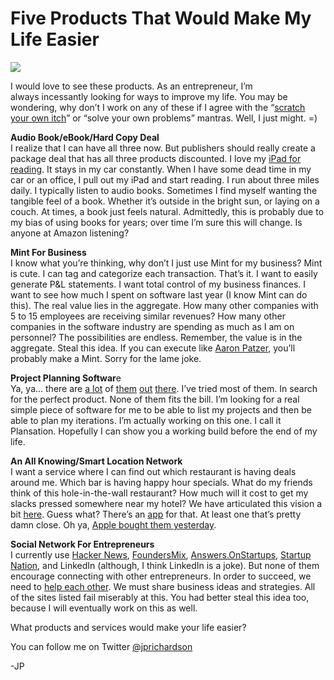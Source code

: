 <!--
id: 557907890
link: http://loudjet.com/a/five-products-life-easier
slug: five-products-life-easier
date: Thu Apr 29 2010 02:29:00 GMT-0500 (CDT)
publish: 2010-04-029
tags: 
-->


Five Products That Would Make My Life Easier
============================================

![](http://media.tumblr.com/tumblr_l1mn8fh9By1qzbc4f.jpg)

I would love to see these products. As an entrepreneur, I’m
always incessantly looking for ways to improve my life. You may be
wondering, why don’t I work on any of these if I agree with the
“[scratch your own itch](http://loudjet.com/a/rework)” or
“solve your own problems” mantras. Well, I just might. =)

**Audio Book/eBook/Hard Copy Deal**\
I realize that I can have all three now. But publishers should really
create a package deal that has all three products discounted. I love my
[iPad for
reading](http://loudjet.com/a/ipad-smart-monkey). It stays
in my car constantly. When I have some dead time in my car or an office,
I pull out my iPad and start reading. I run about three miles daily. I
typically listen to audio books. Sometimes I find myself wanting the
tangible feel of a book. Whether it’s outside in the bright sun, or
laying on a couch. At times, a book just feels natural. Admittedly, this
is probably due to my bias of using books for years; over time I’m sure
this will change. Is anyone at Amazon listening?

**Mint For Business**\
I know what you’re thinking, why don’t I just use Mint for my business?
Mint is cute. I can tag and categorize each transaction. That’s it. I
want to easily generate P&L statements. I want total control of my
business finances. I want to see how much I spent on software last year
(I know Mint can do this). The real value lies in the aggregate. How
many other companies with 5 to 15 employees are receiving similar
revenues? How many other companies in the software industry are spending
as much as I am on personnel? The possibilities are endless. Remember,
the value is in the aggregate. Steal this idea. If you can execute like
[Aaron Patzer](http://en.wikipedia.org/wiki/Aaron_Patzer), you’ll
probably make a Mint. Sorry for the lame joke.

**Project Planning Softwar**e\
Ya, ya… there are [a lot](http://basecamphq.com/) of
[them](http://office.microsoft.com/en-us/project/default.aspx)
[out](http://www.scrumd.com/) [there](http://agilezen.com/). I’ve tried
most of them. In search for the perfect product. None of them fits the
bill. I’m looking for a real simple piece of software for me to be able
to list my projects and then be able to plan my iterations. I’m actually
working on this one. I call it Plansation. Hopefully I can show you a
working build before the end of my life.

**An All Knowing/Smart Location Network**\
I want a service where I can find out which restaurant is having deals
around me. Which bar is having happy hour specials. What do my friends
think of this hole-in-the-wall restaurant? How much will it cost to get
my slacks pressed somewhere near my hotel? We have articulated this
vision a bit [here](http://reflect7.com/vision). Guess what? There’s an
[app](http://siri.com/) for that. At least one that’s pretty damn close.
Oh ya, [Apple bought them
yesterday](http://techcrunch.com/2010/04/28/apple-buys-virtual-personal-assistant-startup-siri/). 

**Social Network For Entrepreneurs**\
I currently use [Hacker News](http://news.ycombinator.com),
[FoundersMix](http://foundersmix.com),
[Answers.OnStartups](http://answers.onstartups.com), [Startup
Nation](http://startupnation.com), and LinkedIn (although, I think
LinkedIn is a joke). But none of them encourage connecting with other
entrepreneurs. In order to succeed, we need to [help each
other](http://loudjet.com/a/finest-way-to-succeed). We
must share business ideas and strategies. All of the sites listed
fail miserably at this. You had better steal this idea too, because I
will eventually work on this as well.

What products and services would make your life easier?

You can follow me on
Twitter [@jprichardson](http://twitter.com/jprichardson)

-JP

